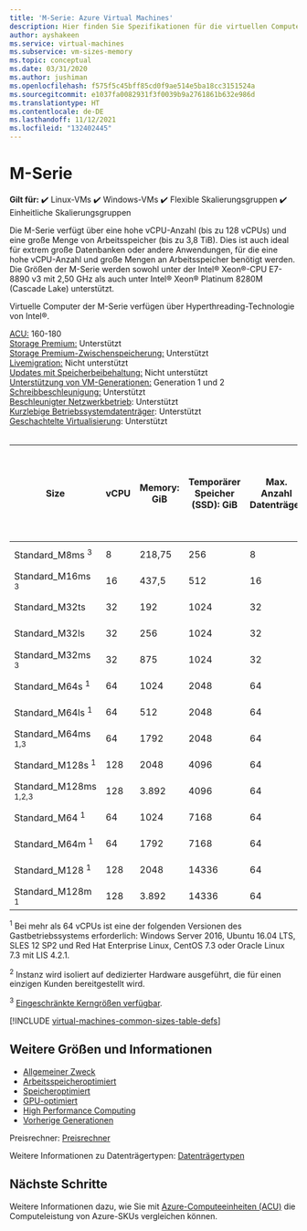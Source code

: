 ```yaml
---
title: 'M-Serie: Azure Virtual Machines'
description: Hier finden Sie Spezifikationen für die virtuellen Computer der M-Serie.
author: ayshakeen
ms.service: virtual-machines
ms.subservice: vm-sizes-memory
ms.topic: conceptual
ms.date: 03/31/2020
ms.author: jushiman
ms.openlocfilehash: f575f5c45bff85cd0f9ae514e5ba18cc3151524a
ms.sourcegitcommit: e1037fa0082931f3f0039b9a2761861b632e986d
ms.translationtype: HT
ms.contentlocale: de-DE
ms.lasthandoff: 11/12/2021
ms.locfileid: "132402445"
---
```

# <a name="m-series"></a>M-Serie

**Gilt für:** :heavy_check_mark: Linux-VMs :heavy_check_mark: Windows-VMs :heavy_check_mark: Flexible Skalierungsgruppen :heavy_check_mark: Einheitliche Skalierungsgruppen

Die M-Serie verfügt über eine hohe vCPU-Anzahl (bis zu 128 vCPUs) und eine große Menge von Arbeitsspeicher (bis zu 3,8 TiB). Dies ist auch ideal für extrem große Datenbanken oder andere Anwendungen, für die eine hohe vCPU-Anzahl und große Mengen an Arbeitsspeicher benötigt werden. Die Größen der M-Serie werden sowohl unter der Intel&reg; Xeon&reg;-CPU E7-8890 v3 mit 2,50 GHz als auch unter Intel&reg; Xeon&reg; Platinum 8280M (Cascade Lake) unterstützt.

Virtuelle Computer der M-Serie verfügen über Hyperthreading-Technologie von Intel&reg;.

[ACU:](acu.md) 160-180<br>
[Storage Premium:](premium-storage-performance.md) Unterstützt<br>
[Storage Premium-Zwischenspeicherung:](premium-storage-performance.md) Unterstützt<br>
[Livemigration:](maintenance-and-updates.md) Nicht unterstützt<br>
[Updates mit Speicherbeibehaltung:](maintenance-and-updates.md) Nicht unterstützt<br>
[Unterstützung von VM-Generationen:](generation-2.md) Generation 1 und 2<br>
[Schreibbeschleunigung:](./how-to-enable-write-accelerator.md) Unterstützt<br>
[Beschleunigter Netzwerkbetrieb](../virtual-network/create-vm-accelerated-networking-cli.md): Unterstützt<br>
[Kurzlebige Betriebssystemdatenträger](ephemeral-os-disks.md): Unterstützt <br>
[Geschachtelte Virtualisierung](/virtualization/hyper-v-on-windows/user-guide/nested-virtualization): Unterstützt <br>
<br>

| Size | vCPU | Memory: GiB | Temporärer Speicher (SSD): GiB | Max. Anzahl Datenträger | Maximaler Durchsatz (Cache und temporärer Speicher): IOPS/MBit/s (Cachegröße in GiB) | Maximaler Durchsatz des Datenträgers ohne Cache: IOPS/MBit/s | Maximale Anzahl NICs|Erwartete Netzwerkbandbreite (MBit/s) |
|---|---|---|---|---|---|---|---|---|
| Standard_M8ms <sup>3</sup>       | 8   | 218,75 | 256   | 8  | 10.000/100 (793)     | 5000/125   | 4|2000  |
| Standard_M16ms <sup>3</sup>      | 16  | 437,5  | 512   | 16 | 20.000/200 (1587)    | 10.000/250  | 8|4000  |
| Standard_M32ts                   | 32  | 192    | 1024  | 32 | 40.000/400 (3174)    | 20.000/500  | 8|8.000  |
| Standard_M32ls                   | 32  | 256    | 1024  | 32 | 40.000/400 (3174)    | 20.000/500  | 8|8.000  |
| Standard_M32ms <sup>3</sup>      | 32  | 875    | 1024  | 32 | 40.000/400 (3174)    | 20.000/500  | 8|8.000  |
| Standard_M64s <sup>1</sup>       | 64  | 1024   | 2048  | 64 | 80.000/800 (6348)    | 40000/1000 | 8|16000 |
| Standard_M64ls <sup>1</sup>      | 64  | 512    | 2048  | 64 | 80.000/800 (6348)    | 40000/1000 | 8|16000 |
| Standard_M64ms <sup>1,3</sup>    | 64  | 1792   | 2048  | 64 | 80.000/800 (6348)    | 40000/1000 | 8|16000 |
| Standard_M128s <sup>1</sup>    | 128 | 2048   | 4096  | 64 | 160.000/1.600 (12696) | 80.000/2.000 | 8|30.000 |
| Standard_M128ms <sup>1,2,3</sup> | 128 | 3.892   | 4096  | 64 | 160.000/1.600 (12696) | 80.000/2.000 | 8|30.000 |
| Standard_M64 <sup>1</sup>        | 64  | 1024   | 7168  | 64 | 80.000/800 (1228)    | 40.000/1.000 | 8|16000 |
| Standard_M64m <sup>1</sup>       | 64  | 1792   | 7168  | 64 | 80.000/800 (1228)    | 40.000/1.000 | 8|16000 |
| Standard_M128 <sup>1</sup>     | 128 | 2048   | 14336 | 64 | 250.000/1.600 (2456)  | 80.000/2.000 | 8|32000 |
| Standard_M128m <sup>1</sup>    | 128 | 3.892   | 14336 | 64 | 250.000/1.600 (2456)  | 80.000/2.000 | 8|32000 |

<sup>1</sup> Bei mehr als 64 vCPUs ist eine der folgenden Versionen des Gastbetriebssystems erforderlich: Windows Server 2016, Ubuntu 16.04 LTS, SLES 12 SP2 und Red Hat Enterprise Linux, CentOS 7.3 oder Oracle Linux 7.3 mit LIS 4.2.1.

<sup>2</sup> Instanz wird isoliert auf dedizierter Hardware ausgeführt, die für einen einzigen Kunden bereitgestellt wird.

<sup>3</sup> [Eingeschränkte Kerngrößen verfügbar](./constrained-vcpu.md).

[!INCLUDE [virtual-machines-common-sizes-table-defs](../../includes/virtual-machines-common-sizes-table-defs.md)]

## <a name="other-sizes-and-information"></a>Weitere Größen und Informationen

- [Allgemeiner Zweck](sizes-general.md)
- [Arbeitsspeicheroptimiert](sizes-memory.md)
- [Speicheroptimiert](sizes-storage.md)
- [GPU-optimiert](sizes-gpu.md)
- [High Performance Computing](sizes-hpc.md)
- [Vorherige Generationen](sizes-previous-gen.md)

Preisrechner: [Preisrechner](https://azure.microsoft.com/pricing/calculator/)

Weitere Informationen zu Datenträgertypen: [Datenträgertypen](./disks-types.md#ultra-disks)


## <a name="next-steps"></a>Nächste Schritte

Weitere Informationen dazu, wie Sie mit [Azure-Computeeinheiten (ACU)](acu.md) die Computeleistung von Azure-SKUs vergleichen können.
